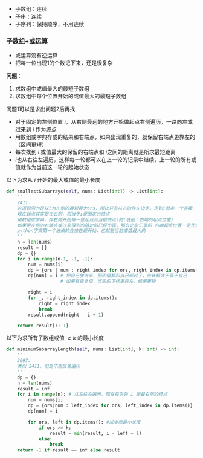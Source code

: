 - 子数组：连续
- 子串：连续
- 子序列：保持顺序，不用连续



### 子数组+或运算

- 或运算没有逆运算
- 把每一位出现1的个数记下来，还是很复杂

**问题**：

1. 求数组中或值最大的最短子数组
2. 求数组中每个位置开始的或值最大的最短子数组

问题1可以是求出问题2后再找

- 对于固定的左侧位置 $i$，从右侧最远的地方开始做起点右侧遍历，一路向左或过来到 $i$ 作为终点
- 用数组或字典存或的结果和右端点，如果出现重复的，就保留右端点更靠左的（区间更短）
- 每次找到 $i$ 或值最大的保留的右端点和 $i$​ 之间的距离就是所求最短距离
- $i$​ 也从右往左遍历，这样每一轮都可以在上一轮的记录中继续，上一轮的所有或值就作为当前这一轮的起始状态



以下为求从 $i$ 开始的最大或值的最小长度

```python
def smallestSubarrays(self, nums: List[int]) -> List[int]:
    '''
    2411.
    这道题问的是以i为左侧的最短最大ors，所以只有从右边往左边走，走到i就存一个答案
    现在起点其实是在右侧，相当于i是固定的终点
    用数组或字典，存右侧开始每一位起点到当前终点i的(或值：右端的起点位置)
    如果更左侧的右端点或过来得到的值之前已经出现，那么之前记录的 右端起点位置一定比现在的更远，所以更新
    python字典第一个进来的会放在最开始，也就是当前或值最大的
    '''
    n = len(nums)
    result = []
    dp = {}
    for i in range(n-1, -1, -1):
        num = nums[i]
        dp = {ors | num : right_index for ors, right_index in dp.items()} # 遍历一遍更新当前的所有 ors
        dp[num] = i # 把自己放进来，别的值都和自己或过了，应该都大于等于自己
                    # 如果有重复值，当前的下标更靠左，结果更短

        right = i
        for _, right_index in dp.items():
            right = right_index
            break
        result.append(right - i + 1)

    return result[::-1]
```



以下为求所有子数组或值 $\ge k$ 的最小长度

```python
def minimumSubarrayLength(self, nums: List[int], k: int) -> int:
    '''
    3097.
    类似 2411，但是不用反着遍历
    '''
    dp = {}
    n = len(nums)
    result = inf
    for i in range(n): # 从左往右遍历，现在每次的 i 是最右侧的终点
        num = nums[i]
        dp = {ors|num : left_index for ors, left_index in dp.items()}
        dp[num] = i

        for ors, left in dp.items(): #求全局最小长度
            if ors >= k:
                result = min(result, i - left + 1)
            else:
                break
    return -1 if result == inf else result
```

